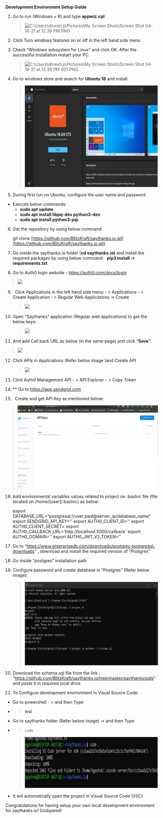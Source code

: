 ﻿**Development Environment Setup Guide**

1. Go to run (Windows + R) and type **appwiz.cpl**

   > ![C:\Users\dinesh.p\Pictures\My Screen Shots\Screen Shot 04-16-21 at 12.39 PM.PNG](Aspose.Words.a8e7dec5-037d-4b33-9c46-a86e9c3e100a.001.png)

2. Click Turn windows features on or off in the left hand side menu

3. Check “Windows subsystem for Linux” and click OK. After the successful installation restart your PC.

   > ![C:\Users\dinesh.p\Pictures\My Screen Shots\Screen Shot 04-16-21 at 12.39 PM 001.PNG](Aspose.Words.a8e7dec5-037d-4b33-9c46-a86e9c3e100a.002.png)

4. Go to windows store and search for **Ubuntu 18** and install

   > ![](Aspose.Words.a8e7dec5-037d-4b33-9c46-a86e9c3e100a.003.jpeg)

5. During first run on Ubuntu, configure the user name and password

- Execute below commands:
  - **sudo apt update**
  - **sudo apt install libpq-dev python3-dev**
  - **sudo apt install python3-pip**

6. Get the repository by using below command:

   git clone [https://github.com/BlitzKraft/saythanks.io.git](https://github.com/BlitzKraft/saythanks.io.git)

7. Go inside the saythanks.io folder (**cd saythanks.io)** and install the required packages by using below command:
   ` `**pip3 install -r requirements.txt**

8. Go to Auth0 login website - https://auth0.com/docs/login

> ![](Aspose.Words.a8e7dec5-037d-4b33-9c46-a86e9c3e100a.004.png)

9.  ` `Click Applications in the left hand side menu - > Applications - > Create Application - > Regular Web Applications -> Create

    > ![](Aspose.Words.a8e7dec5-037d-4b33-9c46-a86e9c3e100a.005.png)

10. Open “Saythanks” application (Regular web applications) to get the below keys:

    > ![](Aspose.Words.a8e7dec5-037d-4b33-9c46-a86e9c3e100a.006.png)

11. And add Call back URL as below (in the same page) and click “**Save**”:

> ![](Aspose.Words.a8e7dec5-037d-4b33-9c46-a86e9c3e100a.007.png)

12. Click APIs in Applications (Refer below image )and Create API

    > ![](Aspose.Words.a8e7dec5-037d-4b33-9c46-a86e9c3e100a.008.png)

13. Click Auth0 Management API - > API Explorer - > Copy Token
14. \*\* Go to <https://app.sendgrid.com>

15. ` `Create and get API Key as mentioned below:

> ![](Aspose.Words.a8e7dec5-037d-4b33-9c46-a86e9c3e100a.009.jpeg)

16. Add environmental variables values related to project on .bashrc file (file located on /home/[user]/.bashrc) as below:

    export DATABASE_URL="postgresql://user:pwd@server_ip/database_name"
    export SENDGRID_API_KEY=''
    export AUTH0_CLIENT_ID=''
    export AUTH0_CLIENT_SECRET=
    export AUTH0_CALLBACK_URL='http://localhost:5000/callback'
    export AUTH0_DOMAIN=''
    export AUTH0_JWT_V2_TOKEN=''

17. Go to “<https://www.enterprisedb.com/downloads/postgres-postgresql-downloads>” , download and install the required version of “Postgres”

18. Go inside “postgres” installation path
19. Configure password and create database in “Postgres” (Refer below image):

    > ![](Aspose.Words.a8e7dec5-037d-4b33-9c46-a86e9c3e100a.010.jpeg)

20. Download the schema.sql file from the link : “<https://github.com/BlitzKraft/saythanks.io/tree/master/saythanks/sqls>” and paste it in required local drive

21. To Configure development environment in Visual Source Code:

- Go to powershell - > and then Type 
- > **wsl**
- Go to saythanks folder (Refer below image) -> and then Type
- > `code .`

  > ![](Aspose.Words.a8e7dec5-037d-4b33-9c46-a86e9c3e100a.011.jpeg)
- It will automatically open the project in Visual Source Code (VSC)

Congratulations for having setup your own local development environment for saythanks.io! 
Godspeed! 

